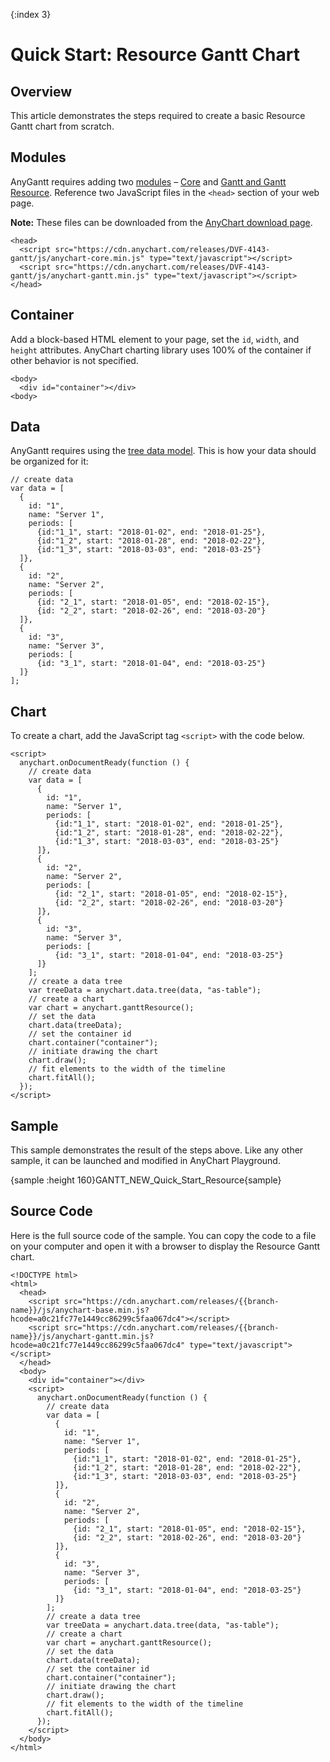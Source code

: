 {:index 3}
# Quick Start: Resource Gantt Chart

## Overview

This article demonstrates the steps required to create a basic Resource Gantt chart from scratch.

## Modules

AnyGantt requires adding two [modules](../Quick_Start/Modules) – [Core](../Quick_Start/Modules#core) and [Gantt and Gantt Resource](../Quick_Start/Modules#gantt_and_gantt_resource). Reference two JavaScript files in the `<head>` section of your web page.

**Note:** These files can be downloaded from the [AnyChart download page](../Quick_Start/Downloading_AnyChart).

```
<head>
  <script src="https://cdn.anychart.com/releases/DVF-4143-gantt/js/anychart-core.min.js" type="text/javascript"></script>
  <script src="https://cdn.anychart.com/releases/DVF-4143-gantt/js/anychart-gantt.min.js" type="text/javascript"></script>
</head>
```

## Container

Add a block-based HTML element to your page, set the `id`, `width`, and `height` attributes. AnyChart charting library uses 100% of the container if other behavior is not specified. 

```
<body>
  <div id="container"></div>
<body>
```

## Data

AnyGantt requires using the [tree data model](../Working_with_Data/Tree_Data_Model). This is how your data should be organized for it:

```
// create data
var data = [
  {
    id: "1",
    name: "Server 1",
    periods: [
      {id:"1_1", start: "2018-01-02", end: "2018-01-25"},
      {id:"1_2", start: "2018-01-28", end: "2018-02-22"},
      {id:"1_3", start: "2018-03-03", end: "2018-03-25"}
  ]},
  {
    id: "2",
    name: "Server 2",
    periods: [
      {id: "2_1", start: "2018-01-05", end: "2018-02-15"},
      {id: "2_2", start: "2018-02-26", end: "2018-03-20"}
  ]},
  {
    id: "3",
    name: "Server 3",
    periods: [
      {id: "3_1", start: "2018-01-04", end: "2018-03-25"}
  ]}
];
```

## Chart

To create a chart, add the JavaScript tag `<script>` with the code below.

```
<script>
  anychart.onDocumentReady(function () {    	
    // create data
    var data = [
      {
        id: "1",
        name: "Server 1",
        periods: [
          {id:"1_1", start: "2018-01-02", end: "2018-01-25"},
          {id:"1_2", start: "2018-01-28", end: "2018-02-22"},
          {id:"1_3", start: "2018-03-03", end: "2018-03-25"}
      ]},
      {
        id: "2",
        name: "Server 2",
        periods: [
          {id: "2_1", start: "2018-01-05", end: "2018-02-15"},
          {id: "2_2", start: "2018-02-26", end: "2018-03-20"}
      ]},
      {
        id: "3",
        name: "Server 3",
        periods: [
          {id: "3_1", start: "2018-01-04", end: "2018-03-25"}
      ]}
    ];
    // create a data tree
    var treeData = anychart.data.tree(data, "as-table");  
    // create a chart
    var chart = anychart.ganttResource(); 
    // set the data
    chart.data(treeData); 
    // set the container id
    chart.container("container");  
    // initiate drawing the chart
    chart.draw();
    // fit elements to the width of the timeline
    chart.fitAll();
  });  
</script>
```

## Sample

This sample demonstrates the result of the steps above. Like any other sample, it can be launched and modified in AnyChart Playground.

{sample :height 160}GANTT\_NEW\_Quick\_Start\_Resource{sample}

## Source Code

Here is the full source code of the sample. You can copy the code to a file on your computer and open it with a browser to display the Resource Gantt chart.

```
<!DOCTYPE html>
<html>
  <head>
    <script src="https://cdn.anychart.com/releases/{{branch-name}}/js/anychart-base.min.js?hcode=a0c21fc77e1449cc86299c5faa067dc4"></script>
    <script src="https://cdn.anychart.com/releases/{{branch-name}}/js/anychart-gantt.min.js?hcode=a0c21fc77e1449cc86299c5faa067dc4" type="text/javascript"></script>
  </head>
  <body>
    <div id="container"></div>
    <script>
      anychart.onDocumentReady(function () {    
        // create data
        var data = [
          {
            id: "1",
            name: "Server 1",
            periods: [
              {id:"1_1", start: "2018-01-02", end: "2018-01-25"},
              {id:"1_2", start: "2018-01-28", end: "2018-02-22"},
              {id:"1_3", start: "2018-03-03", end: "2018-03-25"}
          ]},
          {
            id: "2",
            name: "Server 2",
            periods: [
              {id: "2_1", start: "2018-01-05", end: "2018-02-15"},
              {id: "2_2", start: "2018-02-26", end: "2018-03-20"}
          ]},
          {
            id: "3",
            name: "Server 3",
            periods: [
              {id: "3_1", start: "2018-01-04", end: "2018-03-25"}
          ]}
        ];
        // create a data tree
        var treeData = anychart.data.tree(data, "as-table");    
        // create a chart
        var chart = anychart.ganttResource(); 
        // set the data
        chart.data(treeData);   
        // set the container id
        chart.container("container");    
        // initiate drawing the chart
        chart.draw();    
        // fit elements to the width of the timeline
        chart.fitAll();
      });    
    </script>
  </body>
</html>
```